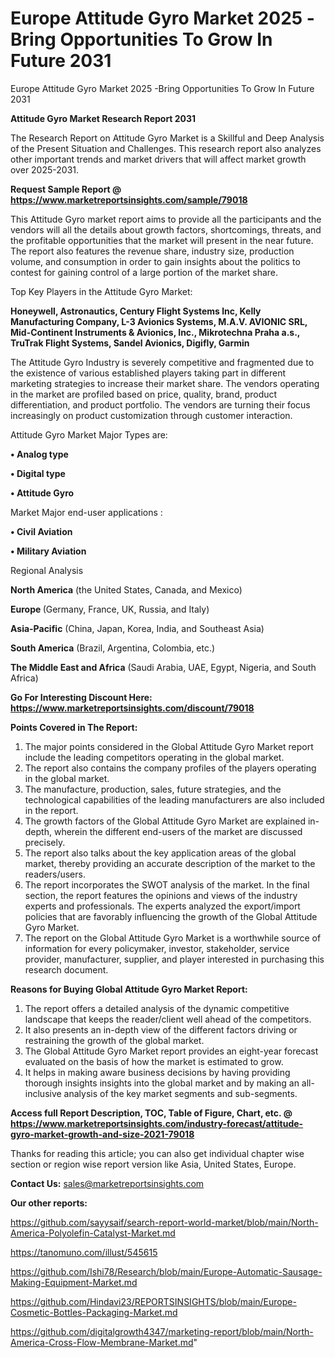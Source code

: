 # Europe Attitude Gyro Market 2025 -Bring Opportunities To Grow In Future 2031
 Europe Attitude Gyro Market 2025 -Bring Opportunities To Grow In Future 2031

<strong>Attitude Gyro Market Research Report 2031</strong>

The Research Report on Attitude Gyro Market is a Skillful and Deep Analysis of the Present Situation and Challenges. This research report also analyzes other important trends and market drivers that will affect market growth over 2025-2031.

<strong>Request Sample Report @ <a href=https://www.marketreportsinsights.com/sample/79018>https://www.marketreportsinsights.com/sample/79018</a></strong>

This Attitude Gyro market report aims to provide all the participants and the vendors will all the details about growth factors, shortcomings, threats, and the profitable opportunities that the market will present in the near future. The report also features the revenue share, industry size, production volume, and consumption in order to gain insights about the politics to contest for gaining control of a large portion of the market share.

Top Key Players in the Attitude Gyro Market:

<strong>Honeywell, Astronautics, Century Flight Systems lnc, Kelly Manufacturing Company, L-3 Avionics Systems, M.A.V. AVIONIC SRL, Mid-Continent Instruments & Avionics, Inc., Mikrotechna Praha a.s., TruTrak Flight Systems, Sandel Avionics, Digifly, Garmin</strong>

The Attitude Gyro Industry is severely competitive and fragmented due to the existence of various established players taking part in different marketing strategies to increase their market share. The vendors operating in the market are profiled based on price, quality, brand, product differentiation, and product portfolio. The vendors are turning their focus increasingly on product customization through customer interaction.

Attitude Gyro Market Major Types are:

<strong>• Analog type

• Digital type

• Attitude Gyro</strong>

Market Major end-user applications :

<strong>• Civil Aviation

• Military Aviation</strong>

Regional Analysis

</u><strong><b>North America</b></strong> (the United States, Canada, and Mexico)

<strong><b>Europe </b></strong>(Germany, France, UK, Russia, and Italy)

<strong><b>Asia-Pacific</b></strong> (China, Japan, Korea, India, and Southeast Asia)

<strong><b>South America</b></strong> (Brazil, Argentina, Colombia, etc.)

<strong><b>The Middle East and Africa</b></strong> (Saudi Arabia, UAE, Egypt, Nigeria, and South Africa)

<strong>Go For Interesting Discount Here: <a href=https://www.marketreportsinsights.com/discount/79018>https://www.marketreportsinsights.com/discount/79018</a></strong>

<strong>Points Covered in The Report:</strong>
<ol>
  <li>The major points considered in the Global Attitude Gyro Market report include the leading competitors operating in the global market.</li>
  <li>The report also contains the company profiles of the players operating in the global market.</li>
  <li>The manufacture, production, sales, future strategies, and the technological capabilities of the leading manufacturers are also included in the report.</li>
  <li>The growth factors of the Global Attitude Gyro Market are explained in-depth, wherein the different end-users of the market are discussed precisely.</li>
  <li>The report also talks about the key application areas of the global market, thereby providing an accurate description of the market to the readers/users.</li>
  <li>The report incorporates the SWOT analysis of the market. In the final section, the report features the opinions and views of the industry experts and professionals. The experts analyzed the export/import policies that are favorably influencing the growth of the Global Attitude Gyro Market.</li>
  <li>The report on the Global Attitude Gyro Market is a worthwhile source of information for every policymaker, investor, stakeholder, service provider, manufacturer, supplier, and player interested in purchasing this research document.</li>
</ol>
<strong>Reasons for Buying Global Attitude Gyro Market Report:</strong>

<ol>
  <li>The report offers a detailed analysis of the dynamic competitive landscape that keeps the reader/client well ahead of the competitors.</li>
  <li>It also presents an in-depth view of the different factors driving or restraining the growth of the global market.</li>
  <li>The Global Attitude Gyro Market report provides an eight-year forecast evaluated on the basis of how the market is estimated to grow.</li>
  <li>It helps in making aware business decisions by having providing thorough insights insights into the global market and by making an all-inclusive analysis of the key market segments and sub-segments.</li>
</ol>
<strong>Access full Report Description, TOC, Table of Figure, Chart, etc. @ <a href=https://www.marketreportsinsights.com/industry-forecast/attitude-gyro-market-growth-and-size-2021-79018>https://www.marketreportsinsights.com/industry-forecast/attitude-gyro-market-growth-and-size-2021-79018</a></strong>


Thanks for reading this article; you can also get individual chapter wise section or region wise report version like Asia, United States, Europe.

<strong>Contact Us:</strong>
sales@marketreportsinsights.com

<strong>Our other reports:</strong>

<a href=https://github.com/sayysaif/search-report-world-market/blob/main/North-America-Polyolefin-Catalyst-Market.md>https://github.com/sayysaif/search-report-world-market/blob/main/North-America-Polyolefin-Catalyst-Market.md</a>

<a href=https://tanomuno.com/illust/545615>https://tanomuno.com/illust/545615</a>

<a href=https://github.com/Ishi78/Research/blob/main/Europe-Automatic-Sausage-Making-Equipment-Market.md>https://github.com/Ishi78/Research/blob/main/Europe-Automatic-Sausage-Making-Equipment-Market.md</a>

<a href=https://github.com/Hindavi23/REPORTSINSIGHTS/blob/main/Europe-Cosmetic-Bottles-Packaging-Market.md>https://github.com/Hindavi23/REPORTSINSIGHTS/blob/main/Europe-Cosmetic-Bottles-Packaging-Market.md</a>

<a href=https://github.com/digitalgrowth4347/marketing-report/blob/main/North-America-Cross-Flow-Membrane-Market.md>https://github.com/digitalgrowth4347/marketing-report/blob/main/North-America-Cross-Flow-Membrane-Market.md</a>"
